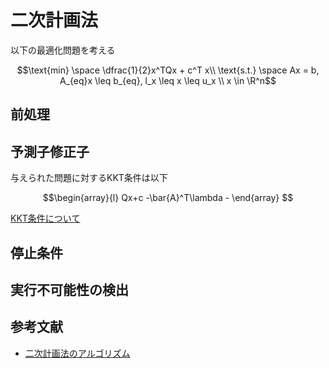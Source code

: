 # 二次計画法

以下の最適化問題を考える
```math
\text{min} \space \dfrac{1}{2}x^TQx + c^T x\\
\text{s.t.} \space Ax = b, A_{eq}x \leq b_{eq}, l_x \leq x \leq u_x \\
x \in \R^n
```

## 前処理

## 予測子修正子
与えられた問題に対するKKT条件は以下
```math
\begin{array}{l}
Qx+c -\bar{A}^T\lambda - 
\end{array}

```
[KKT条件について](./kkt_condition.md)


## 停止条件

## 実行不可能性の検出

## 参考文献
- [二次計画法のアルゴリズム](https://jp.mathworks.com/help/optim/ug/quadratic-programming-algorithms.html#bvjx020-1)
